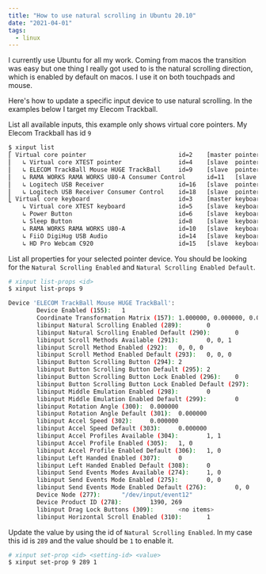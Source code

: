 ```yaml
---
title: "How to use natural scrolling in Ubuntu 20.10"
date: "2021-04-01"
tags:
  - linux
---
```


I currently use Ubuntu for all my work. Coming from macos the transition was
easy but one thing I really got used to is the natural scrolling direction,
which is enabled by default on macos. I use it on both touchpads and mouse.

Here's how to update a specific input device to use natural scrolling. In the
examples below I target my Elecom Trackball.

List all available inputs, this example only shows virtual core pointers. My
Elecom Trackball has id `9`

```bash
$ xinput list
⎡ Virtual core pointer                          id=2    [master pointer  (3)]
⎜   ↳ Virtual core XTEST pointer                id=4    [slave  pointer  (2)]
⎜   ↳ ELECOM TrackBall Mouse HUGE TrackBall     id=9    [slave  pointer  (2)]
⎜   ↳ RAMA WORKS RAMA WORKS U80-A Consumer Control      id=11   [slave  pointer  (2)]
⎜   ↳ Logitech USB Receiver                     id=16   [slave  pointer  (2)]
⎜   ↳ Logitech USB Receiver Consumer Control    id=18   [slave  pointer  (2)]
⎣ Virtual core keyboard                         id=3    [master keyboard (2)]
    ↳ Virtual core XTEST keyboard               id=5    [slave  keyboard (3)]
    ↳ Power Button                              id=6    [slave  keyboard (3)]
    ↳ Sleep Button                              id=8    [slave  keyboard (3)]
    ↳ RAMA WORKS RAMA WORKS U80-A               id=10   [slave  keyboard (3)]
    ↳ FiiO DigiHug USB Audio                    id=14   [slave  keyboard (3)]
    ↳ HD Pro Webcam C920                        id=15   [slave  keyboard (3)]
```

List all properties for your selected pointer device.
You should be looking for the `Natural Scrolling Enabled` and `Natural
Scrolling Enabled Default`.

```bash
# xinput list-props <id>
$ xinput list-props 9

Device 'ELECOM TrackBall Mouse HUGE TrackBall':
        Device Enabled (155):   1
        Coordinate Transformation Matrix (157): 1.000000, 0.000000, 0.000000, 0.000000, 1.000000, 0.000000, 0.000000, 0.000000, 1.000000
        libinput Natural Scrolling Enabled (289):       0
        libinput Natural Scrolling Enabled Default (290):       0
        libinput Scroll Methods Available (291):        0, 0, 1
        libinput Scroll Method Enabled (292):   0, 0, 0
        libinput Scroll Method Enabled Default (293):   0, 0, 0
        libinput Button Scrolling Button (294): 2
        libinput Button Scrolling Button Default (295): 2
        libinput Button Scrolling Button Lock Enabled (296):    0
        libinput Button Scrolling Button Lock Enabled Default (297):    0
        libinput Middle Emulation Enabled (298):        0
        libinput Middle Emulation Enabled Default (299):        0
        libinput Rotation Angle (300):  0.000000
        libinput Rotation Angle Default (301):  0.000000
        libinput Accel Speed (302):     0.000000
        libinput Accel Speed Default (303):     0.000000
        libinput Accel Profiles Available (304):        1, 1
        libinput Accel Profile Enabled (305):   1, 0
        libinput Accel Profile Enabled Default (306):   1, 0
        libinput Left Handed Enabled (307):     0
        libinput Left Handed Enabled Default (308):     0
        libinput Send Events Modes Available (274):     1, 0
        libinput Send Events Mode Enabled (275):        0, 0
        libinput Send Events Mode Enabled Default (276):        0, 0
        Device Node (277):      "/dev/input/event12"
        Device Product ID (278):        1390, 269
        libinput Drag Lock Buttons (309):       <no items>
        libinput Horizontal Scroll Enabled (310):       1
```

Update the value by using the id of `Natural Scrolling Enabled`. In my case
this id is `289` and the value should be `1` to enable it.

```bash
# xinput set-prop <id> <setting-id> <value>
$ xinput set-prop 9 289 1
```
